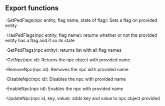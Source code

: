 ## Export functions

-SetPedFlags(npc entity, flag name, state of flag): Sets a flag on provided entity 

-HasPedFlags(npc entity, flag name): returns whether or not the provided entity has a flag and if so its state

-GetPedFlags(npc entity): returns list with all flag names

-GetNpc(npc id): Returns the npc object with provided name

-RemoveNpc(npc id): Removes the npc with provided name

-DisableNpc(npc id): Disables the npc with provided name

-EnableNpc(npc id): Enables the npc with provided name

-UpdateNpc(npc id, key, value): adds key and value to npc object provided
